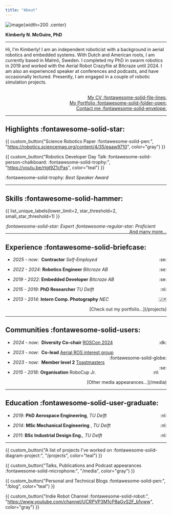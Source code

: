 ```yaml
---
title: "About"
---
```


<script data-goatcounter="https://knmcguire.goatcounter.com/count"
async src="//gc.zgo.at/count.js"></script>


![image](/images/kim_background_round_v2.png){width=200 .center}

**Kimberly N. McGuire, PhD**
___



Hi, I'm Kimberly! I am an independent roboticist with a background in aerial robotics and embedded systems. With Dutch and American roots, I am currently based in Malmö, Sweden. I completed my PhD in swarm robotics in 2019 and worked with the Aerial Robot Crazyflie at Bitcraze until 2024. I am also an experienced speaker at conferences and podcasts, and have occasionally lectured. Presently, I am engaged in a couple of robotic simulation projects.
  <br>
    <br> 

<span style="float: right;">[My CV :fontawesome-solid-file-lines:](/files/knmcguire_cv_20250919.pdf)</span>   
<span style="float: right;">[My Portfolio :fontawesome-solid-folder-open:](/projects)</span> 
  <br>
<span style="float: right;">[Contact me :fontawesome-solid-envelope:](mailto:&#107;&#110;&#109;&#099;&#103;&#117;&#105;&#114;&#101;&#114;&#111;&#098;&#111;&#116;&#105;&#099;&#115;&#064;&#103;&#109;&#097;&#105;&#108;&#046;&#099;&#111;&#109;)</span>   <br>
___

## Highlights :fontawesome-solid-star:

{{ custom_button("Science Robotics Paper :fontawesome-solid-pen:", "https://robotics.sciencemag.org/content/4/35/eaaw9710", color="gray") }}

{{ custom_button("Robotics Developer Day Talk :fontawesome-solid-person-chalkboard: :fontawesome-solid-trophy:", "https://youtu.be/rtgt9Z1cPas", color="teal") }}

:fontawesome-solid-trophy: _Best Speaker Award_

___

## Skills :fontawesome-solid-hammer:


{{ list_unique_labels(lower_limit=2, star_threshold=2, small_star_threshold=1) }}

_:fontawesome-solid-star: Expert :fontawesome-regular-star: Proficient_ 
<span style="float: right;">
[And many more...](/projects)</span>
<br>
___



## Experience :fontawesome-solid-briefcase:

<!--![bitcraze](images/bitcraze.png){ width="100" }![delft](images/delft.png){ width="100" }![nec](images/nec.png){ width="100" }-->

* _2025 - now_:&nbsp; **Contractor** _Self-Employed_ <span style="float: right;">:se:</span>

* _2022 - 2024_: **Robotics Engineer** _Bitcraze AB_ <span style="float: right;">:se:</span>

* _2019 - 2022_: **Embedded Developer** _Bitcraze AB_ <span style="float: right;">:se:</span>

* _2015 - 2019_: **PhD Researcher** _TU Delft_ <span style="float: right;">:nl:</span>

* _2013 - 2014_: **Intern Comp. Photography** _NEC_ <span style="float: right;">:jp:</span>

<span style="float: right;">
[Check out my portfolio...](/projects)</span>
<br>

___

## Communities :fontawesome-solid-users:
<!--![fosdem](images/fosdem.png){ width="100" }![roscon](images/roscon.png){ width="100" }![roscon](images/rosaerial.png){ width="100" }-->


* _2024 - now_:&nbsp; **Diversity Co-chair** [ROSCon 2024](https://roscon.ros.org/2024/) <span style="float: right;">:dk:</span>

* _2023 - now_:&nbsp; **Co-lead** [Aerial ROS interest group](https://github.com/ros-aerial) <span style="float: right;">:fontawesome-solid-globe:</span>

* _2023 - now_:&nbsp; **Member level 2** [Toastmasters](https://www.toastmasters.org/) <span style="float: right;">:se:</span>

* _2015 - 2018_: **Organisation** RoboCup Jr. <span style="float: right;">:nl:</span>

<span style="float: right;">
[Other media appearances...](/media)</span>
<br>

___

## Education :fontawesome-solid-user-graduate:

* _2019_: **PhD Aerospace Engineering**, _TU Delft_ <span style="float: right;">:nl:</span>

* _2014_: **MSc Mechanical Engineering** , _TU Delft_ <span style="float: right;">:nl:</span>

* _2011_: **BSc Industrial Design Eng.**, _TU Delft_ <span style="float: right;">:nl:</span>

___


{{ custom_button("A list of projects I've worked on :fontawesome-solid-diagram-project:", "/projects", color="teal") }}

{{ custom_button("Talks, Publications and Podcast appearances :fontawesome-solid-microphone:", "/media", color="gray") }}

{{ custom_button("Personal and Technical Blogs :fontawesome-solid-pen:", "/blog", color="teal") }}

{{ custom_button("Indie Robot Channel :fontawesome-solid-robot:", "https://www.youtube.com/channel/UCRPVP3M1cP8aGyS2F_b1vww", color="gray") }}
